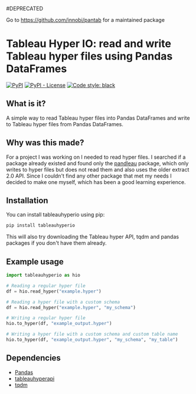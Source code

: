 #DEPRECATED

Go to https://github.com/innobi/pantab for a maintained package

# Tableau Hyper IO: read and write Tableau hyper files using Pandas DataFrames
[![PyPI](https://img.shields.io/pypi/v/tableauhyperio)](https://pypi.org/project/tableauhyperio)
[![PyPI - License](https://img.shields.io/pypi/l/tableauhyperio)](https://github.com/AlexFrid/tableauhyperio/blob/master/LICENSE)
[![Code style: black](https://img.shields.io/badge/code%20style-black-000000.svg)](https://github.com/psf/black)

## What is it?
A simple way to read Tableau hyper files into Pandas DataFrames
and write to Tableau hyper files from Pandas DataFrames.

## Why was this made?
For a project I was working on I needed to read hyper files.
I searched if a package already existed and found only the [pandleau](https://pypi.org/project/pandleau/) package,
which only writes to hyper files but does not read them and also uses the older extract 2.0 API.
Since I couldn't find any other package that met my needs I decided to make one myself, which has been a good learning experience.

## Installation

You can install tableauhyperio using pip:
```bash
pip install tableauhyperio
```
This will also try downloading the Tableau hyper API, tqdm and pandas packages
if you don't have them already.

## Example usage
```python
import tableauhyperio as hio

# Reading a regular hyper file
df = hio.read_hyper("example.hyper")

# Reading a hyper file with a custom schema
df = hio.read_hyper("example.hyper", "my_schema")

# Writing a regular hyper file
hio.to_hyper(df, "example_output.hyper")

# Writing a hyper file with a custom schema and custom table name
hio.to_hyper(df, "example_output.hyper", "my_schema", "my_table")
```

## Dependencies
- [Pandas](https://pandas.pydata.org)
- [tableauhyperapi](https://help.tableau.com/current/api/hyper_api/en-us/index.html)
- [tqdm](https://github.com/tqdm/tqdm)
